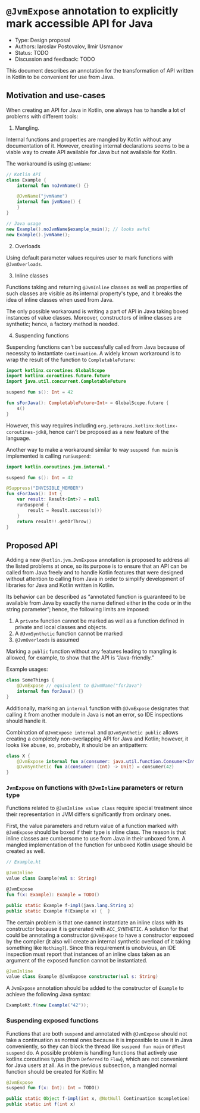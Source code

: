 # `@JvmExpose` annotation to explicitly mark accessible API for Java

* Type: Design proposal
* Authors: Iaroslav Postovalov, Ilmir Usmanov
* Status: TODO
* Discussion and feedback: TODO

This document describes an annotation for the transformation of API written in Kotlin to be convenient for use from Java.

## Motivation and use-cases

When creating an API for Java in Kotlin, one always has to handle a lot of problems with different tools:

1. Mangling.

Internal functions and properties are mangled by Kotlin without any documentation of it.
However,
creating internal declarations seems to be a viable way to create API available for Java but not available for Kotlin.

The workaround is using `@JvmName`:

```kotlin
// Kotlin API
class Example {
    internal fun noJvmName() {}

    @JvmName("jvmName")
    internal fun jvmName() {
    }
}
```

```java
// Java usage
new Example().noJvmName$example_main(); // looks awful
new Example().jvmName();
```

2. Overloads

Using default parameter values requires user to mark functions with `@JvmOverloads`. 

3. Inline classes

Functions taking and returning `@JvmInline` classes as well as properties of such classes are visible as its internal property's type,
and it breaks the idea of inline classes when used from Java.

The only possible workaround is writing a part of API in Java taking boxed instances of value classes.
Moreover, constructors of inline classes are synthetic; hence, a factory method is needed.

4. Suspending functions

Suspending functions can't be successfully called from Java because of necessity to instantiate `Continuation`.
A widely known workaround is to wrap the result of the function to `CompletableFuture`:

```kotlin
import kotlinx.coroutines.GlobalScope
import kotlinx.coroutines.future.future
import java.util.concurrent.CompletableFuture

suspend fun s(): Int = 42

fun sForJava(): CompletableFuture<Int> = GlobalScope.future {
    s()
}
```

However, this way requires including `org.jetbrains.kotlinx:kotlinx-coroutines-jdk8`,
hence can't be proposed as a new feature of the language.

Another way to make a workaround similar to way `suspend fun main` is implemented is calling `runSuspend`:
```kotlin
import kotlin.coroutines.jvm.internal.*

suspend fun s(): Int = 42

@Suppress("INVISIBLE_MEMBER")
fun sForJava(): Int {
    var result: Result<Int>? = null
    runSuspend {
        result = Result.success(s())
    }
    return result!!.getOrThrow()
}
```

## Proposed API

Adding a new `@kotlin.jvm.JvmExpose` annotation is proposed to address all the listed problems at once,
so its purpose is to ensure that an API can be called from Java freely
and to handle Kotlin features
that were designed without attention to calling from Java
in order to simplify development of libraries for Java and Kotlin written in Kotlin.

Its behavior can be described as “annotated function is guaranteed to be available from Java by exactly the name defined either in the code or in the string parameter”; hence, the following limits are imposed:

1. A `private` function cannot be marked as well as a function defined in private and local classes and objects.
2. A `@JvmSynthetic` function cannot be marked
3. `@JvmOverloads` is assumed

Marking a `public` function without any features leading to mangling is allowed, for example, to show that the API is “Java-friendly.”

Example usages:

```kotlin
class SomeThings {
    @JvmExpose // equivalent to @JvmName("forJava")
    internal fun forJava() {}
}
```

Additionally, marking an `internal` function with `@JvmExpose` designates that calling it from another module in Java is **not** an error, so IDE inspections should handle it.

Combination of `@JvmExpose internal` and `@JvmSynthetic public` allows creating a completely non-overlapping API for Java and Kotlin; however, it looks like abuse, so, probably, it should be an antipattern:

```kotlin
class X {
    @JvmExpose internal fun a(consumer: java.util.function.Consumer<Int>) = consumer.accept(42)
    @JvmSynthetic fun a(consumer: (Int) -> Unit) = consumer(42)
}
```

### `JvmExpose` on functions with `@JvmInline` parameters or return type

Functions related to `@JvmInline value class`  require special treatment since their representation in JVM differs significantly from ordinary ones.

First, the value parameters and return value of a function marked with `@JvmExpose` should be boxed if their type is inline class. The reason is that inline classes are cumbersome to use from Java in their unboxed form. A mangled implementation of the function for unboxed Kotlin usage should be created as well.

```kotlin
// Example.kt

@JvmInline
value class Example(val s: String)

@JvmExpose 
fun f(x: Example): Example = TODO()
```

```java
public static Example f-impl(java.lang.String x)
public static Example f(Example x) {  }
```

The certain problem is that one cannot instantiate an inline class with its constructor because it is generated with `ACC_SYNTHETIC`. A solution for that could be annotating a constructor `@JvmExpose`  to have a constructor exposed by the compiler (it also will create an internal synthetic overload of it taking something like `Nothing?`). Since this requirement is unobvious, an IDE inspection must report that instances of an inline class taken as an argument of the exposed function cannot be instantiated.

```kotlin
@JvmInline
value class Example @JvmExpose constructor(val s: String)
```

A `JvmExpose` annotation should be added to the constructor of `Example` to achieve the following Java syntax:

```java
ExampleKt.f(new Example("42"));
```

### Suspending exposed functions

Functions that are both `suspend` and annotated with `@JvmExpose` should not take a continuation as normal ones
because it is impossible to use it in Java conveniently,
so they can block the thread like `suspend fun main` or `@Test suspend` do.
A possible problem is handling functions that actively use kotlinx.coroutines types (from `Deferred` to `Flow`),
which are not convenient for Java users at all.
As in the previous subsection, a mangled normal function should be created for Kotlin:
М
```kotlin
@JvmExpose 
suspend fun f(x: Int): Int = TODO()
```

```java
public static Object f-impl(int x, @NotNull Continuation $completion)
public static int f(int x)
```
